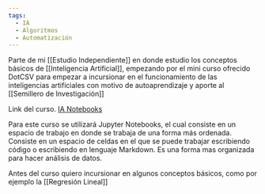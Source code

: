```yaml
---
tags:
  - IA
  - Algoritmos
  - Automatización
---
```

Parte de mi [[Estudio Independiente]] en donde estudio los conceptos básicos de [[Inteligencia Artificial]], empezando por el mini curso ofrecido DotCSV para empezar a incursionar en el funcionamiento de las inteligencias artificiales con motivo de autoaprendizaje y aporte al [[Semillero de Investigación]]

Link del curso. [IA Notebooks](https://www.youtube.com/playlist?list=PL-Ogd76BhmcCO4VeOlIH93BMT5A_kKAXp)

Para este curso se utilizará Jupyter Notebooks, el cual consiste en un espacio de trabajo en donde se trabaja de una forma más ordenada. Consiste en un espacio de celdas en el que se puede trabajar escribiendo código o escribiendo en lenguaje Markdown. Es una forma mas organizada para hacer análisis de datos.


Antes del curso quiero incursionar en algunos conceptos básicos, como por ejemplo la [[Regresión Lineal]]

